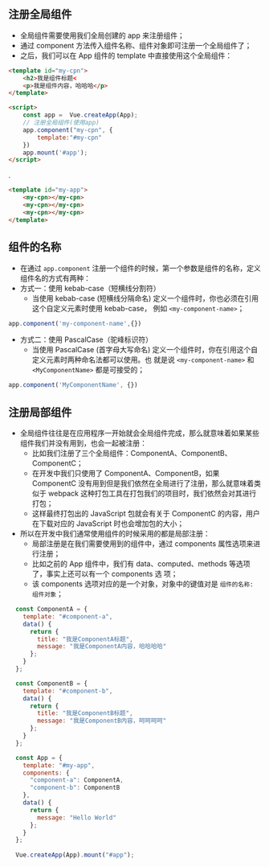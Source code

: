 ## 注册全局组件

* 全局组件需要使用我们全局创建的 app 来注册组件；
* 通过 component 方法传入组件名称、组件对象即可注册一个全局组件了；
* 之后，我们可以在 App 组件的 template 中直接使用这个全局组件：

```html
<template id="my-cpn">
	<h2>我是组件标题<
	<p>我是组件内容，哈哈哈</p>
</template>

<script>
	const app =  Vue.createApp(App);
	// 注册全局组件(使用app)
    app.component("my-cpn", {
    	template:"#my-cpn"
    })
    app.mount('#app');
</script>
```

.

```html
<template id="my-app">
	<my-cpn></my-cpn>
    <my-cpn></my-cpn>
    <my-cpn></my-cpn>
</template>
```

## 组件的名称

* 在通过 `app.component` 注册一个组件的时候，第一个参数是组件的名称，定义组件名的方式有两种：
* 方式一：使用 kebab-case（短横线分割符）
  * 当使用 kebab-case (短横线分隔命名) 定义一个组件时，你也必须在引用这个自定义元素时使用 kebab-case，
    例如 `<my-component-name>`；

```js
app.component('my-component-name',{})
```

* 方式二：使用 PascalCase（驼峰标识符）
  * 当使用 PascalCase (首字母大写命名) 定义一个组件时，你在引用这个自定义元素时两种命名法都可以使用。也
    就是说 `<my-component-name>` 和 `<MyComponentName>` 都是可接受的；

```js
app.component('MyComponentName', {})
```

## 注册局部组件

* 全局组件往往是在应用程序一开始就会全局组件完成，那么就意味着如果某些组件我们并没有用到，也会一起被注册：
  * 比如我们注册了三个全局组件：ComponentA、ComponentB、ComponentC；
  * 在开发中我们只使用了 ComponentA、ComponentB，如果 ComponentC 没有用到但是我们依然在全局进行了注册，那么就意味着类似于 webpack 这种打包工具在打包我们的项目时，我们依然会对其进行打包；
  * 这样最终打包出的 JavaScript 包就会有关于 ComponentC 的内容，用户在下载对应的 JavaScript 时也会增加包的大小；
* 所以在开发中我们通常使用组件的时候采用的都是局部注册：
  * 局部注册是在我们需要使用到的组件中，通过 components 属性选项来进行注册；
  * 比如之前的 App 组件中，我们有 data、computed、methods 等选项了，事实上还可以有一个 components 选
    项；
  * 该 components 选项对应的是一个对象，对象中的键值对是 `组件的名称: 组件对象`；

```js
  const ComponentA = {
    template: "#component-a",
    data() {
      return {
        title: "我是ComponentA标题",
        message: "我是ComponentA内容，哈哈哈哈"
      };
    }
  };

  const ComponentB = {
    template: "#component-b",
    data() {
      return {
        title: "我是ComponentB标题",
        message: "我是ComponentB内容，呵呵呵呵"
      };
    }
  };

  const App = {
    template: "#my-app",
    components: {
      "component-a": ComponentA,
      "component-b": ComponentB
    },
    data() {
      return {
        message: "Hello World"
      };
    }
  };
  
  Vue.createApp(App).mount("#app");
```















































